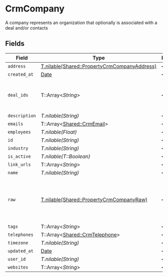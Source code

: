 # CrmCompany

A company represents an organization that optionally is associated with a deal and/or contacts


## Fields

| Field                                                                                            | Type                                                                                             | Required                                                                                         | Description                                                                                      |
| ------------------------------------------------------------------------------------------------ | ------------------------------------------------------------------------------------------------ | ------------------------------------------------------------------------------------------------ | ------------------------------------------------------------------------------------------------ |
| `address`                                                                                        | [T.nilable(Shared::PropertyCrmCompanyAddress)](../../models/shared/propertycrmcompanyaddress.md) | :heavy_minus_sign:                                                                               | N/A                                                                                              |
| `created_at`                                                                                     | [Date](https://ruby-doc.org/stdlib-2.6.1/libdoc/date/rdoc/Date.html)                             | :heavy_minus_sign:                                                                               | N/A                                                                                              |
| `deal_ids`                                                                                       | T::Array<*String*>                                                                               | :heavy_minus_sign:                                                                               | An array of deal IDs associated with this contact                                                |
| `description`                                                                                    | *T.nilable(String)*                                                                              | :heavy_minus_sign:                                                                               | N/A                                                                                              |
| `emails`                                                                                         | T::Array<[Shared::CrmEmail](../../models/shared/crmemail.md)>                                    | :heavy_minus_sign:                                                                               | N/A                                                                                              |
| `employees`                                                                                      | *T.nilable(Float)*                                                                               | :heavy_minus_sign:                                                                               | N/A                                                                                              |
| `id`                                                                                             | *T.nilable(String)*                                                                              | :heavy_minus_sign:                                                                               | N/A                                                                                              |
| `industry`                                                                                       | *T.nilable(String)*                                                                              | :heavy_minus_sign:                                                                               | N/A                                                                                              |
| `is_active`                                                                                      | *T.nilable(T::Boolean)*                                                                          | :heavy_minus_sign:                                                                               | N/A                                                                                              |
| `link_urls`                                                                                      | T::Array<*String*>                                                                               | :heavy_minus_sign:                                                                               | N/A                                                                                              |
| `name`                                                                                           | *T.nilable(String)*                                                                              | :heavy_minus_sign:                                                                               | N/A                                                                                              |
| `raw`                                                                                            | [T.nilable(Shared::PropertyCrmCompanyRaw)](../../models/shared/propertycrmcompanyraw.md)         | :heavy_minus_sign:                                                                               | The raw data returned by the integration for this company                                        |
| `tags`                                                                                           | T::Array<*String*>                                                                               | :heavy_minus_sign:                                                                               | N/A                                                                                              |
| `telephones`                                                                                     | T::Array<[Shared::CrmTelephone](../../models/shared/crmtelephone.md)>                            | :heavy_minus_sign:                                                                               | N/A                                                                                              |
| `timezone`                                                                                       | *T.nilable(String)*                                                                              | :heavy_minus_sign:                                                                               | N/A                                                                                              |
| `updated_at`                                                                                     | [Date](https://ruby-doc.org/stdlib-2.6.1/libdoc/date/rdoc/Date.html)                             | :heavy_minus_sign:                                                                               | N/A                                                                                              |
| `user_id`                                                                                        | *T.nilable(String)*                                                                              | :heavy_minus_sign:                                                                               | N/A                                                                                              |
| `websites`                                                                                       | T::Array<*String*>                                                                               | :heavy_minus_sign:                                                                               | N/A                                                                                              |